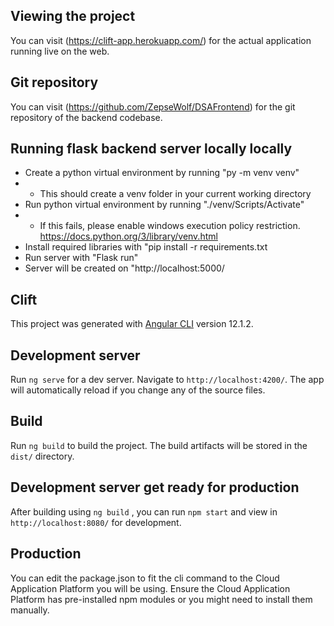 ## Viewing the project 

You can visit (https://clift-app.herokuapp.com/) for the actual application running live on the web.

## Git repository 

You can visit (https://github.com/ZepseWolf/DSAFrontend) for the git repository of the backend codebase.

## Running flask backend server locally locally  

- Create a python virtual environment by running "py -m venv venv"
- - This should create a venv folder in your current working directory
- Run python virtual environment by running "./venv/Scripts/Activate"
- - If this fails, please enable windows execution policy restriction. https://docs.python.org/3/library/venv.html
- Install required libraries with "pip install -r requirements.txt
- Run server with "Flask run"
- Server will be created on "http://localhost:5000/

## Clift

This project was generated with [Angular CLI](https://github.com/angular/angular-cli) version 12.1.2.

## Development server

Run `ng serve` for a dev server. Navigate to `http://localhost:4200/`. The app will automatically reload if you change any of the source files.

## Build

Run `ng build` to build the project. The build artifacts will be stored in the `dist/` directory.

## Development server get ready for production

After building using `ng build` , you can run `npm start` and view in `http://localhost:8080/` for development.

## Production 

You can edit the package.json to fit the cli command to the Cloud Application Platform you will be using. Ensure the Cloud Application Platform has pre-installed npm modules or you might need to install them manually. 


